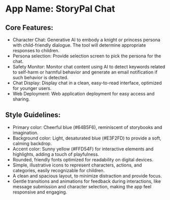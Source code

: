 # **App Name**: StoryPal Chat

## Core Features:

- Character Chat: Generative AI to embody a knight or princess persona with child-friendly dialogue. The tool will determine appropriate responses to children.
- Persona selection: Provide selection screen to pick the persona for the chat.
- Safety Monitor: Monitor chat content using AI to detect keywords related to self-harm or harmful behavior and generate an email notification if such behavior is detected.
- Chat Display: Display chat in a clean, easy-to-read interface, optimized for younger users.
- Web Deployment: Web application deployment for easy access and sharing.

## Style Guidelines:

- Primary color: Cheerful blue (#64B5F6), reminiscent of storybooks and imagination.
- Background color: Light, desaturated blue (#E3F2FD) to provide a soft, calming backdrop.
- Accent color: Sunny yellow (#FFD54F) for interactive elements and highlights, adding a touch of playfulness.
- Rounded, friendly fonts optimized for readability on digital devices.
- Simple, illustrative icons to represent characters, actions, and categories, easily recognizable for children.
- A clean and spacious layout, to minimize distraction and provide focus.
- Gentle transitions and animations for feedback during interactions, like message submission and character selection, making the app feel responsive and engaging.